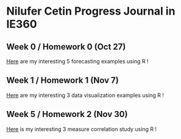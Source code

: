 # Nilufer Cetin Progress Journal in IE360

## Week 0 / Homework 0 (Oct 27)

[Here](files/hmw0.html) are my interesting 5 forecasting examples using R !

## Week 1 / Homework 1 (Nov 7)

[Here](files/360Hmw1.html) are my interesting 3 data visualization examples using R !

## Week 5 / Homework 2 (Nov 30)

[Here](files/HMW2.html) is my interesting 3 measure correlation study using R !